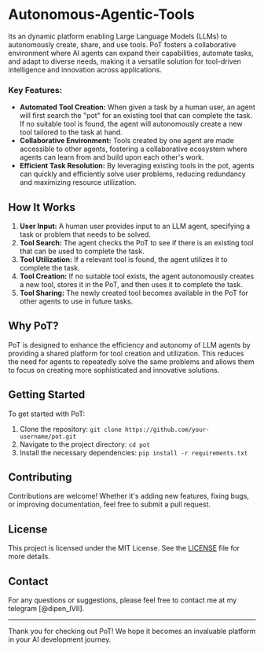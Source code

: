 # Autonomous-Agentic-Tools
Its an dynamic platform enabling Large Language Models (LLMs) to autonomously create, share, and use tools. PoT fosters a collaborative environment where AI agents can expand their capabilities, automate tasks, and adapt to diverse needs, making it a versatile solution for tool-driven intelligence and innovation across applications.

### Key Features:
- **Automated Tool Creation:** When given a task by a human user, an agent will first search the "pot" for an existing tool that can complete the task. If no suitable tool is found, the agent will autonomously create a new tool tailored to the task at hand.
- **Collaborative Environment:** Tools created by one agent are made accessible to other agents, fostering a collaborative ecosystem where agents can learn from and build upon each other's work.
- **Efficient Task Resolution:** By leveraging existing tools in the pot, agents can quickly and efficiently solve user problems, reducing redundancy and maximizing resource utilization.

## How It Works
1. **User Input:** A human user provides input to an LLM agent, specifying a task or problem that needs to be solved.
2. **Tool Search:** The agent checks the PoT to see if there is an existing tool that can be used to complete the task.
3. **Tool Utilization:** If a relevant tool is found, the agent utilizes it to complete the task.
4. **Tool Creation:** If no suitable tool exists, the agent autonomously creates a new tool, stores it in the PoT, and then uses it to complete the task.
5. **Tool Sharing:** The newly created tool becomes available in the PoT for other agents to use in future tasks.

## Why PoT?
PoT is designed to enhance the efficiency and autonomy of LLM agents by providing a shared platform for tool creation and utilization. This reduces the need for agents to repeatedly solve the same problems and allows them to focus on creating more sophisticated and innovative solutions.

## Getting Started
To get started with PoT:
1. Clone the repository: `git clone https://github.com/your-username/pot.git`
2. Navigate to the project directory: `cd pot`
3. Install the necessary dependencies: `pip install -r requirements.txt`

## Contributing
Contributions are welcome! Whether it's adding new features, fixing bugs, or improving documentation, feel free to submit a pull request.

## License
This project is licensed under the MIT License. See the [LICENSE](LICENSE) file for more details.

## Contact
For any questions or suggestions, please feel free to contact me at my telegram [@dipen_IVII].

---

Thank you for checking out PoT! We hope it becomes an invaluable platform in your AI development journey.
